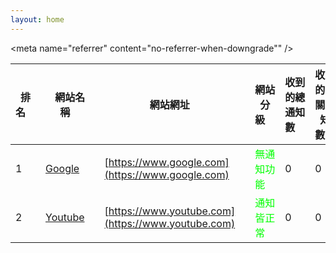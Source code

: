 ```yaml
---
layout: home
---
```

<meta name="referrer" content="no-referrer-when-downgrade"" />


| 排名&emsp; | 網站名稱&emsp; | 網站網址&emsp; | 網站分級&emsp; | 收到的總通知數&emsp; | 收到的無關通知數&emsp; | 收到的詐騙通知數&emsp; | 詳細報告&emsp; |
| ------ | ------ | ------ | --------- | ------ | ------ | ------ | ------ |
| 1 | [Google](https://www.google.com)&emsp; | [https://www.google.com](https://www.google.com)&emsp; | <font color="#00FF00">無通知功能</font>&emsp; | 0 | 0 | 0 | <a class="portfolio-link" data-toggle="modal" href="#p1">查看詳細報告</a> |
| 2 | [Youtube](https://www.youtube.com)&emsp; | [https://www.youtube.com](https://www.youtube.com)&emsp; | <font color="#00FF00">通知皆正常</font>&emsp; | 0 | 0 | 0 | [查看詳細報告](#p2) |
